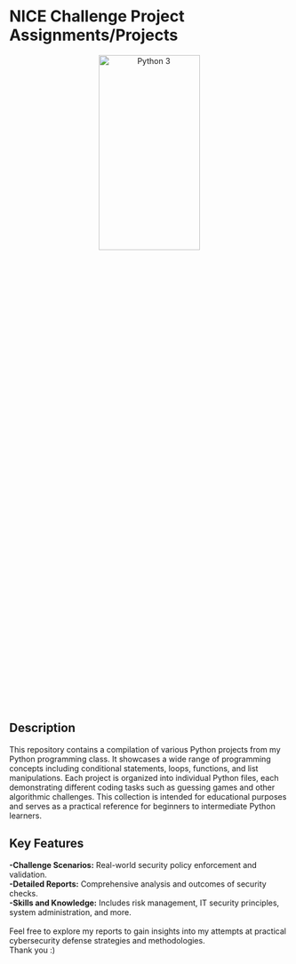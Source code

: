 <h1>NICE Challenge Project Assignments/Projects</h1>
<p align="center">
<img src="https://i.imgur.com/ARGlAoP.png" height="30%" width="60%" alt="Python 3"/>
</p>
<h2>Description</h2>
This repository contains a compilation of various Python projects from my Python programming class. It showcases a wide range of programming concepts including conditional statements, loops, functions, and list manipulations. Each project is organized into individual Python files, each demonstrating different coding tasks such as guessing games and other algorithmic challenges. This collection is intended for educational purposes and serves as a practical reference for beginners to intermediate Python learners.
<br />
<h2>Key Features</h2>
<b>-Challenge Scenarios:</b> Real-world security policy enforcement and validation.<br/>
<b>-Detailed Reports:</b> Comprehensive analysis and outcomes of security checks.<br/>
<b>-Skills and Knowledge:</b> Includes risk management, IT security principles, system administration, and more.  <br/>
<br />
Feel free to explore my reports to gain insights into my attempts at practical cybersecurity defense strategies and methodologies.
<br />
Thank you :)
